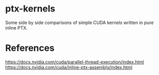 # ptx-kernels
Some side by side comparisons of simple CUDA kernels written in pure inline PTX.

# References 
https://docs.nvidia.com/cuda/parallel-thread-execution/index.html
https://docs.nvidia.com/cuda/inline-ptx-assembly/index.html
